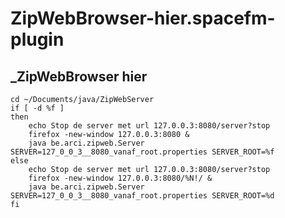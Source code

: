 # ZipWebBrowser-hier.spacefm-plugin
## _ZipWebBrowser hier
    
    cd ~/Documents/java/ZipWebServer
    if [ -d %f ]
    then
    	echo Stop de server met url 127.0.0.3:8080/server?stop
    	firefox -new-window 127.0.0.3:8080 &
    	java be.arci.zipweb.Server  SERVER=127_0_0_3__8080_vanaf_root.properties SERVER_ROOT=%f
    else
    	echo Stop de server met url 127.0.0.3:8080/server?stop
    	firefox -new-window 127.0.0.3:8080/%N!/ &
    	java be.arci.zipweb.Server  SERVER=127_0_0_3__8080_vanaf_root.properties SERVER_ROOT=%d
    fi
    

